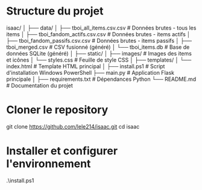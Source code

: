 # Structure du projet
isaac/
│
├── data/
│   ├── tboi_all_items.csv.csv          # Données brutes - tous les items
│   ├── tboi_fandom_actifs.csv.csv      # Données brutes - items actifs
│   ├── tboi_fandom_passifs.csv.csv     # Données brutes - items passifs
│   ├── tboi_merged.csv                 # CSV fusionné (généré)
│   └── tboi_items.db                   # Base de données SQLite (généré)
│
├── static/
│   ├── images/                         # Images des items et icônes
│   └── styles.css                      # Feuille de style CSS
│
├── templates/
│   └── index.html                      # Template HTML principal
│
├── install.ps1                         # Script d'installation Windows PowerShell
├── main.py                             # Application Flask principale
│
├── requirements.txt                    # Dépendances Python
└── README.md                           # Documentation du projet

# Cloner le repository
git clone https://github.com/lele214/isaac.git
cd isaac

# Installer et configurer l'environnement

.\install.ps1
